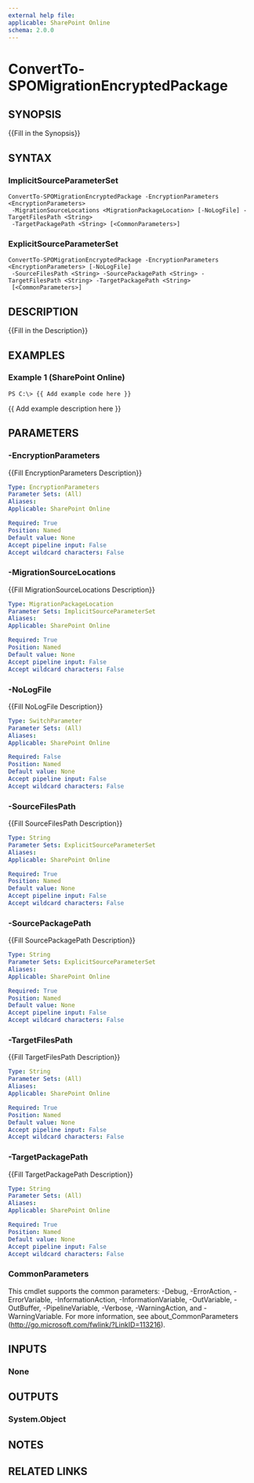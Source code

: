 ```yaml
---
external help file: 
applicable: SharePoint Online
schema: 2.0.0
---
```


# ConvertTo-SPOMigrationEncryptedPackage

## SYNOPSIS
{{Fill in the Synopsis}}

## SYNTAX

### ImplicitSourceParameterSet
```
ConvertTo-SPOMigrationEncryptedPackage -EncryptionParameters <EncryptionParameters>
 -MigrationSourceLocations <MigrationPackageLocation> [-NoLogFile] -TargetFilesPath <String>
 -TargetPackagePath <String> [<CommonParameters>]
```

### ExplicitSourceParameterSet
```
ConvertTo-SPOMigrationEncryptedPackage -EncryptionParameters <EncryptionParameters> [-NoLogFile]
 -SourceFilesPath <String> -SourcePackagePath <String> -TargetFilesPath <String> -TargetPackagePath <String>
 [<CommonParameters>]
```

## DESCRIPTION
{{Fill in the Description}}

## EXAMPLES

### Example 1 (SharePoint Online)
```
PS C:\> {{ Add example code here }}
```

{{ Add example description here }}

## PARAMETERS

### -EncryptionParameters
{{Fill EncryptionParameters Description}}

```yaml
Type: EncryptionParameters
Parameter Sets: (All)
Aliases: 
Applicable: SharePoint Online

Required: True
Position: Named
Default value: None
Accept pipeline input: False
Accept wildcard characters: False
```

### -MigrationSourceLocations
{{Fill MigrationSourceLocations Description}}

```yaml
Type: MigrationPackageLocation
Parameter Sets: ImplicitSourceParameterSet
Aliases: 
Applicable: SharePoint Online

Required: True
Position: Named
Default value: None
Accept pipeline input: False
Accept wildcard characters: False
```

### -NoLogFile
{{Fill NoLogFile Description}}

```yaml
Type: SwitchParameter
Parameter Sets: (All)
Aliases: 
Applicable: SharePoint Online

Required: False
Position: Named
Default value: None
Accept pipeline input: False
Accept wildcard characters: False
```

### -SourceFilesPath
{{Fill SourceFilesPath Description}}

```yaml
Type: String
Parameter Sets: ExplicitSourceParameterSet
Aliases: 
Applicable: SharePoint Online

Required: True
Position: Named
Default value: None
Accept pipeline input: False
Accept wildcard characters: False
```

### -SourcePackagePath
{{Fill SourcePackagePath Description}}

```yaml
Type: String
Parameter Sets: ExplicitSourceParameterSet
Aliases: 
Applicable: SharePoint Online

Required: True
Position: Named
Default value: None
Accept pipeline input: False
Accept wildcard characters: False
```

### -TargetFilesPath
{{Fill TargetFilesPath Description}}

```yaml
Type: String
Parameter Sets: (All)
Aliases: 
Applicable: SharePoint Online

Required: True
Position: Named
Default value: None
Accept pipeline input: False
Accept wildcard characters: False
```

### -TargetPackagePath
{{Fill TargetPackagePath Description}}

```yaml
Type: String
Parameter Sets: (All)
Aliases: 
Applicable: SharePoint Online

Required: True
Position: Named
Default value: None
Accept pipeline input: False
Accept wildcard characters: False
```

### CommonParameters
This cmdlet supports the common parameters: -Debug, -ErrorAction, -ErrorVariable, -InformationAction, -InformationVariable, -OutVariable, -OutBuffer, -PipelineVariable, -Verbose, -WarningAction, and -WarningVariable. For more information, see about_CommonParameters (http://go.microsoft.com/fwlink/?LinkID=113216).

## INPUTS

### None

## OUTPUTS

### System.Object

## NOTES

## RELATED LINKS

